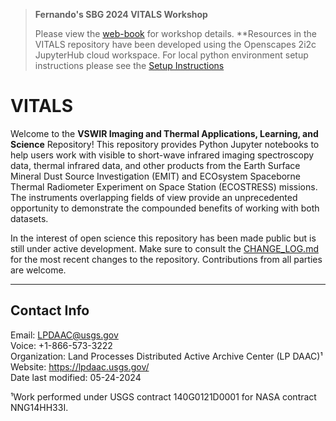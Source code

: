 > **Fernando's SBG 2024 VITALS Workshop**  
>
> Please view the [web-book](https://nasa.github.io/VITALS/) for workshop details. **Resources in the VITALS repository have been developed using the Openscapes 2i2c JupyterHub cloud workspace. For local python environment setup instructions please see the [Setup Instructions](setup/setup_instructions.md)

# VITALS

Welcome to the **VSWIR Imaging and Thermal Applications, Learning, and Science** Repository! This repository provides Python Jupyter notebooks to help users work with visible to short-wave infrared imaging spectroscopy data, thermal infrared data, and other products from the Earth Surface Mineral Dust Source Investigation (EMIT) and ECOsystem Spaceborne Thermal Radiometer Experiment on Space Station (ECOSTRESS) missions. The instruments overlapping fields of view provide an unprecedented opportunity to demonstrate the compounded benefits of working with both datasets.

In the interest of open science this repository has been made public but is still under active development. Make sure to consult the [CHANGE_LOG.md](https://github.com/nasa/VITALS/blob/post_agu_updates/CHANGE_LOG.md) for the most recent changes to the repository. Contributions from all parties are welcome.

---

## Contact Info  

Email: <LPDAAC@usgs.gov>  
Voice: +1-866-573-3222  
Organization: Land Processes Distributed Active Archive Center (LP DAAC)¹  
Website: <https://lpdaac.usgs.gov/>  
Date last modified: 05-24-2024  

¹Work performed under USGS contract 140G0121D0001 for NASA contract NNG14HH33I.  
